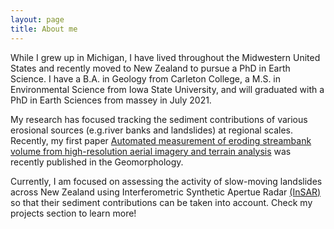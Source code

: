 ```yaml
---
layout: page
title: About me
---
```


While I grew up in Michigan, I have lived throughout the Midwestern United States and recently moved to New Zealand to pursue a PhD in Earth Science. I have a B.A. in Geology from Carleton College, a M.S. in Environmental Science from Iowa State University, and will graduated with a PhD in Earth Sciences from massey in July 2021.

My research has focused tracking the sediment contributions of various erosional sources (e.g.river banks and landslides) at regional scales. Recently, my first paper [Automated measurement of eroding streambank volume from high-resolution aerial imagery and terrain analysis](https://doi.org/10.1016/j.geomorph.2020.107313) was recently published in the Geomorphology.

Currently, I am focused on assessing the activity of slow-moving landslides across New Zealand using Interferometric Synthetic Apertue Radar [(InSAR)](https://en.wikipedia.org/wiki/Interferometric_synthetic-aperture_radar) so that their sediment contributions can be taken into account. Check my projects section to learn more!